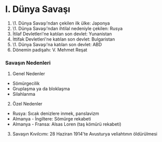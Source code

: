 # I. Dünya Savaşı
1. \1\. Dünya Savaşı'ndan çekilen ilk ülke: Japonya
2. \1\. Dünya Savaşı'ndan ihtilal nedeniyle çekilen: Rusya 
3. İtilaf Devletleri'ne katılan son devlet: Yunanistan
4. İttifak Devletleri'ne katılan son devlet: Bulgaristan 
5. \1\. Dünya Savaşı'na katılan son devlet: ABD
6. Dönemin padişahı: V. Mehmet Reşat

### Savaşın Nedenleri
1. Genel Nedenler
  - Sömürgecilik
  - Gruplaşma ya da bloklaşma
  - Silahlanma
2. Özel Nedenler
  - Rusya: Sıcak denizlere inmek, panslavizm
  - Almanya - İngiltere: Sömürge rekabeti
  - Almanya - Fransa: Alsas Loren (taş kömürü rekabeti)
3. Savaşın Kıvılcımı: 28 Haziran 1914'te Avusturya veliahtının öldürülmesi
